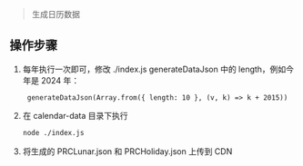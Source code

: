 > 生成日历数据

## 操作步骤

1. 每年执行一次即可，修改 ./index.js generateDataJson 中的 length，例如今年是 2024 年：
   ```
    generateDataJson(Array.from({ length: 10 }, (v, k) => k + 2015))
   ```

2. 在 calendar-data 目录下执行

    ```bash
    node ./index.js
    ```

3. 将生成的 PRCLunar.json 和 PRCHoliday.json 上传到 CDN
